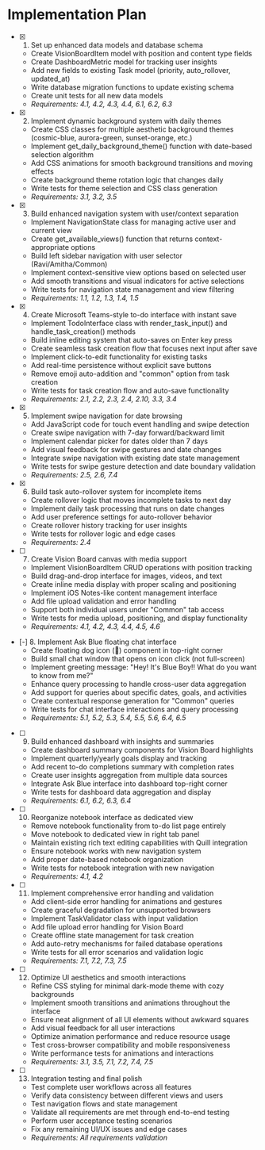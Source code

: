 # Implementation Plan

- [x] 1. Set up enhanced data models and database schema
  - Create VisionBoardItem model with position and content type fields
  - Create DashboardMetric model for tracking user insights
  - Add new fields to existing Task model (priority, auto_rollover, updated_at)
  - Write database migration functions to update existing schema
  - Create unit tests for all new data models
  - _Requirements: 4.1, 4.2, 4.3, 4.4, 6.1, 6.2, 6.3_

- [x] 2. Implement dynamic background system with daily themes
  - Create CSS classes for multiple aesthetic background themes (cosmic-blue, aurora-green, sunset-orange, etc.)
  - Implement get_daily_background_theme() function with date-based selection algorithm
  - Add CSS animations for smooth background transitions and moving effects
  - Create background theme rotation logic that changes daily
  - Write tests for theme selection and CSS class generation
  - _Requirements: 3.1, 3.2, 3.5_

- [x] 3. Build enhanced navigation system with user/context separation
  - Implement NavigationState class for managing active user and current view
  - Create get_available_views() function that returns context-appropriate options
  - Build left sidebar navigation with user selector (Ravi/Amitha/Common)
  - Implement context-sensitive view options based on selected user
  - Add smooth transitions and visual indicators for active selections
  - Write tests for navigation state management and view filtering
  - _Requirements: 1.1, 1.2, 1.3, 1.4, 1.5_

- [x] 4. Create Microsoft Teams-style to-do interface with instant save
  - Implement TodoInterface class with render_task_input() and handle_task_creation() methods
  - Build inline editing system that auto-saves on Enter key press
  - Create seamless task creation flow that focuses next input after save
  - Implement click-to-edit functionality for existing tasks
  - Add real-time persistence without explicit save buttons
  - Remove emoji auto-addition and "common" option from task creation
  - Write tests for task creation flow and auto-save functionality
  - _Requirements: 2.1, 2.2, 2.3, 2.4, 2.10, 3.3, 3.4_

- [x] 5. Implement swipe navigation for date browsing
  - Add JavaScript code for touch event handling and swipe detection
  - Create swipe navigation with 7-day forward/backward limit
  - Implement calendar picker for dates older than 7 days
  - Add visual feedback for swipe gestures and date changes
  - Integrate swipe navigation with existing date state management
  - Write tests for swipe gesture detection and date boundary validation
  - _Requirements: 2.5, 2.6, 7.4_

- [x] 6. Build task auto-rollover system for incomplete items
  - Create rollover logic that moves incomplete tasks to next day
  - Implement daily task processing that runs on date changes
  - Add user preference settings for auto-rollover behavior
  - Create rollover history tracking for user insights
  - Write tests for rollover logic and edge cases
  - _Requirements: 2.4_

- [ ] 7. Create Vision Board canvas with media support
  - Implement VisionBoardItem CRUD operations with position tracking
  - Build drag-and-drop interface for images, videos, and text
  - Create inline media display with proper scaling and positioning
  - Implement iOS Notes-like content management interface
  - Add file upload validation and error handling
  - Support both individual users under "Common" tab access
  - Write tests for media upload, positioning, and display functionality
  - _Requirements: 4.1, 4.2, 4.3, 4.4, 4.5, 4.6_

- [-] 8. Implement Ask Blue floating chat interface
  - Create floating dog icon (🐶) component in top-right corner
  - Build small chat window that opens on icon click (not full-screen)
  - Implement greeting message: "Hey! It's Blue Boy!! What do you want to know from me?"
  - Enhance query processing to handle cross-user data aggregation
  - Add support for queries about specific dates, goals, and activities
  - Create contextual response generation for "Common" queries
  - Write tests for chat interface interactions and query processing
  - _Requirements: 5.1, 5.2, 5.3, 5.4, 5.5, 5.6, 6.4, 6.5_

- [ ] 9. Build enhanced dashboard with insights and summaries
  - Create dashboard summary components for Vision Board highlights
  - Implement quarterly/yearly goals display and tracking
  - Add recent to-do completions summary with completion rates
  - Create user insights aggregation from multiple data sources
  - Integrate Ask Blue interface into dashboard top-right corner
  - Write tests for dashboard data aggregation and display
  - _Requirements: 6.1, 6.2, 6.3, 6.4_

- [ ] 10. Reorganize notebook interface as dedicated view
  - Remove notebook functionality from to-do list page entirely
  - Move notebook to dedicated view in right tab panel
  - Maintain existing rich text editing capabilities with Quill integration
  - Ensure notebook works with new navigation system
  - Add proper date-based notebook organization
  - Write tests for notebook integration with new navigation
  - _Requirements: 4.1, 4.2_

- [ ] 11. Implement comprehensive error handling and validation
  - Add client-side error handling for animations and gestures
  - Create graceful degradation for unsupported browsers
  - Implement TaskValidator class with input validation
  - Add file upload error handling for Vision Board
  - Create offline state management for task creation
  - Add auto-retry mechanisms for failed database operations
  - Write tests for all error scenarios and validation logic
  - _Requirements: 7.1, 7.2, 7.3, 7.5_

- [ ] 12. Optimize UI aesthetics and smooth interactions
  - Refine CSS styling for minimal dark-mode theme with cozy backgrounds
  - Implement smooth transitions and animations throughout the interface
  - Ensure neat alignment of all UI elements without awkward squares
  - Add visual feedback for all user interactions
  - Optimize animation performance and reduce resource usage
  - Test cross-browser compatibility and mobile responsiveness
  - Write performance tests for animations and interactions
  - _Requirements: 3.1, 3.5, 7.1, 7.2, 7.4, 7.5_

- [ ] 13. Integration testing and final polish
  - Test complete user workflows across all features
  - Verify data consistency between different views and users
  - Test navigation flows and state management
  - Validate all requirements are met through end-to-end testing
  - Perform user acceptance testing scenarios
  - Fix any remaining UI/UX issues and edge cases
  - _Requirements: All requirements validation_